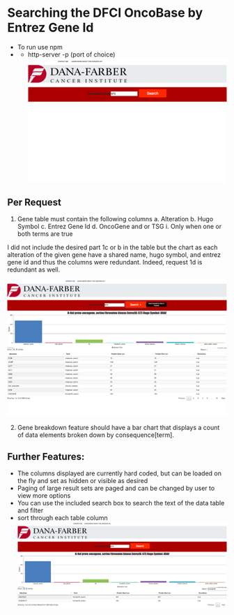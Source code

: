 # Searching the DFCI OncoBase by Entrez Gene Id
- To run use npm
- - http-server -p (port of choice)
![ScreenShot](/screenshots/index.png)

## Per Request
1.	Gene table must contain the following columns
a.	Alteration
b.	Hugo Symbol
c.	Entrez Gene Id
d.	OncoGene and or TSG
i.	Only when one or both terms are true

I did not include the desired part 1c or b in the table but the chart as each alteration of the given gene have
a shared name, hugo symbol, and entrez gene id and thus the columns were redundant.  Indeed, request 1d is redundant
as well.

![ScreenShot](/screenshots/search.png)

2.	Gene breakdown feature should have a bar chart that displays a count of data elements broken down by consequence[term].

## Further Features:
- The columns displayed are currently hard coded, but can be loaded  on  the fly and set as hidden or visible as desired
- Paging of large result sets are paged and can be changed by user to view more options
- You can use the included search box to search the text of the data table and filter
- sort through each table column
![ScreenShot](/screenshots/filtered.png)


